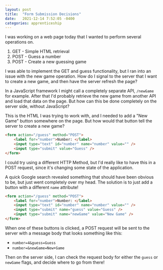 ```yaml
---
layout: post
title:  "Form Submission Decisions"
date:   2021-12-14 7:52:05 -0400
categories: apprenticeship
---
```


I was working on a web page today that I wanted to perform several 
operations on.
1. GET - Simple HTML retrieval
2. POST - Guess a number
3. POST - Create a new guessing game

I was able to implement the GET and guess functionality, but I ran into
an issue with the new game operation. How do I signal to the server that I
want to create a new game, and then have the server refresh the page?

In a JavaScript framework I might call a completely separate API, `/newGame`
for example. After that I'd probably retrieve the new game from another API
and load that data on the page. But how can this be done completely on the
server side, without JavaScript?

This is the HTML I was trying to work with, and I needed to add a "New Game"
button somewhere on the page. But how would that button tell the server 
to create a new game?

````html
<form action="/guess" method="POST">
    <label for="number">Number: </label>
    <input type="text" id="number" name="number" value="" />
    <input type="submit" value="Guess" />
</form>
````

I could try using a different HTTP Method, but I'd really like to have 
this in a POST request, since it's changing some state of the application.

A quick Google search revealed something that should have been obvious to be,
but just went completely over my head. The solution is to just add a button
with a different `name` attribute!

````html
<form action="/guess" method="POST">
    <label for="number">Number: </label>
    <input type="text" id="number" name="number" value="" />
    <input type="submit" name="guess" value="Guess" />
    <input type="submit" name="newGame" value="New Game" />
</form>
````

When one of these buttons is clicked, a POST request will be sent to the
server with a message body that looks something like this:
- `number=4&guess=Guess`
- `number=&newGame=New+Game`

Then on the server side, I can check the request body for either the
`guess` or `newGame` flags, and decide where to go from there!
